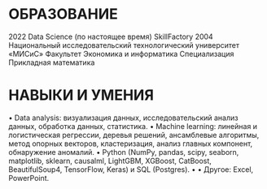 # ОБРАЗОВАНИЕ

2022 Data Science (по настоящее время) SkillFactory
2004 Национальный исследовательский технологический университет «МИСиС»
     Факультет Экономика и информатика
     Специализация Прикладная математика

# НАВЫКИ И УМЕНИЯ

• Data analysis: визуализация данных, исследовательский анализ данных, обработка данных, статистика.
• Machine learning: линейная и логистическая регрессии, деревья решений, ансамблевые алгоритмы, метод опорных векторов, кластеризация, анализ главных компонент, обнаружение аномалий.
• Python (NumPy, pandas, scipy, seaborn, matplotlib, sklearn, causalml, LightGBM, XGBoost, CatBoost, BeautifulSoup4, TensorFlow, Keras) и SQL (Postgres). • • Другое: Excel, PowerPoint.

